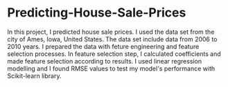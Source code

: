 # Predicting-House-Sale-Prices
In this project, I predicted house sale prices. I used the data set from the city of Ames, Iowa, United States. The data set include data  from 2006 to 2010 years. I prepared the data with feture engineering and feature selection processes. In feature selection step, I calculated coefficients and made feature selection according to results.
I used linear regression modelling and I found RMSE values to test my model's performance with Scikit-learn library.  




